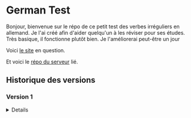 # German Test

Bonjour, bienvenue sur le répo de ce petit test des verbes irréguliers en allemand. Je l'ai créé afin d'aider quelqu'un à les réviser pour ses études. Très basique, il fonctionne plutôt bien. Je l'améliorerai peut-être un jour

Voici [le site](http://germantest.rial7539.odns.fr/) en question.

Et voici le [répo du serveur](https://github.com/Alexandre-RICHARD/Portfolio-Back) lié.

## Historique des versions

### Version 1

<details>

### 1.0.0 `5 août 2023`

-   Création du repo unique pour ce projet et premier commit

### 1.0.1 `12 août 2023`

-   Finiolage de petits détails pour la mise en prod commune avec tous les autres projets
-   Rajout d'un htaccess pour bien gérer l'accès à l'index.html une fois hébergé
-   Rajout du htaccess au .gitignore
-   Remaniement du webpack.config.js, du package.json et du readme.md
-   Changement du favicon

### 1.0.2 `13 août 2023`

-   Mise à jour des packages npm
-   Rajout d'un script pnpm pour mettre à jour plus facilement les dépendances

</details>